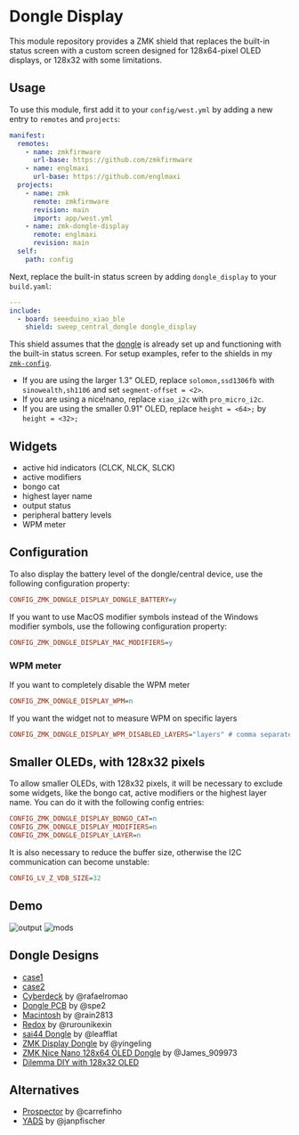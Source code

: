 # Dongle Display

This module repository provides a ZMK shield that replaces the built-in status screen with a custom screen designed for 128x64-pixel OLED displays, or 128x32 with some limitations.

## Usage

To use this module, first add it to your `config/west.yml` by adding a new entry to `remotes` and `projects`:

```yaml west.yml
manifest:
  remotes:
    - name: zmkfirmware
      url-base: https://github.com/zmkfirmware
    - name: englmaxi
      url-base: https://github.com/englmaxi
  projects:
    - name: zmk
      remote: zmkfirmware
      revision: main
      import: app/west.yml
    - name: zmk-dongle-display
      remote: englmaxi
      revision: main
  self:
    path: config
```

Next, replace the built-in status screen by adding `dongle_display` to your `build.yaml`:

```yaml build.yaml
---
include:
  - board: seeeduino_xiao_ble
    shield: sweep_central_dongle dongle_display
```

This shield assumes that the [dongle](https://zmk.dev/docs/development/hardware-integration/dongle) is already set up and functioning with the built-in status screen.
For setup examples, refer to the shields in my [`zmk-config`](https://github.com/englmaxi/zmk-config/tree/master/boards/shields).
- If you are using the larger 1.3" OLED, replace `solomon,ssd1306fb` with `sinowealth,sh1106` and set `segment-offset = <2>`.
- If you are using a nice!nano, replace `xiao_i2c` with `pro_micro_i2c`.
- If you are using the smaller 0.91" OLED, replace `height = <64>;` by `height = <32>;`

## Widgets
- active hid indicators (CLCK, NLCK, SLCK)
- active modifiers
- bongo cat
- highest layer name
- output status
- peripheral battery levels
- WPM meter  

## Configuration

To also display the battery level of the dongle/central device, use the following configuration property:

```ini
CONFIG_ZMK_DONGLE_DISPLAY_DONGLE_BATTERY=y
```

If you want to use MacOS modifier symbols instead of the Windows modifier symbols, use the following configuration property:

```ini
CONFIG_ZMK_DONGLE_DISPLAY_MAC_MODIFIERS=y
```

### WPM meter
If you want to completely disable the WPM meter

```ini
CONFIG_ZMK_DONGLE_DISPLAY_WPM=n
```

If you want the widget not to measure WPM on specific layers

```ini
CONFIG_ZMK_DONGLE_DISPLAY_WPM_DISABLED_LAYERS="layers" # comma separated
```

## Smaller OLEDs, with 128x32 pixels

To allow smaller OLEDs, with 128x32 pixels, it will be necessary to exclude some widgets, like the bongo cat, active modifiers or the highest layer name. You can do it with the following config entries:

```ini
CONFIG_ZMK_DONGLE_DISPLAY_BONGO_CAT=n
CONFIG_ZMK_DONGLE_DISPLAY_MODIFIERS=n
CONFIG_ZMK_DONGLE_DISPLAY_LAYER=n
```

It is also necessary to reduce the buffer size, otherwise the I2C communication can become unstable:

```ini
CONFIG_LV_Z_VDB_SIZE=32
```

## Demo
![output](https://github.com/englmaxi/zmk-config/assets/43675074/8d268f23-1a4f-44c3-817e-c36dc96a1f8b)
![mods](https://github.com/englmaxi/zmk-config/assets/43675074/af9ec3f5-8f61-4629-abed-14ba0047f0bd)

## Dongle Designs
- [case1](/cases)
- [case2](/cases)
- [Cyberdeck](https://github.com/rafaelromao/keyboards/tree/main/stls/Dongle) by @rafaelromao
- [Dongle PCB](https://github.com/spe2/zmk_dongle_hardware) by @spe2
- [Macintosh](https://makerworld.com/en/models/403660) by @rain2813
- [Redox](https://makerworld.com/en/models/242951) by @rurounikexin
- [sai44 Dongle](https://github.com/leafflat/sai44/tree/main/STL/Dongle) by @leafflat
- [ZMK Display Dongle](https://makerworld.com/en/models/496738) by @yingeling
- [ZMK Nice Nano 128x64 OLED Dongle](https://www.printables.com/model/1207682-zmk-nice-nano-128x64-oled-dongle) by @James_909973
- [Dilemma DIY with 128x32 OLED](https://github.com/rafaelromao/keyboards/tree/main/src/keyboards/bastardkb/dilemma/boards/shields/dilemma)


## Alternatives
- [Prospector](https://github.com/carrefinho/prospector) by @carrefinho
- [YADS](https://github.com/janpfischer/zmk-dongle-screen) by @janpfischer
